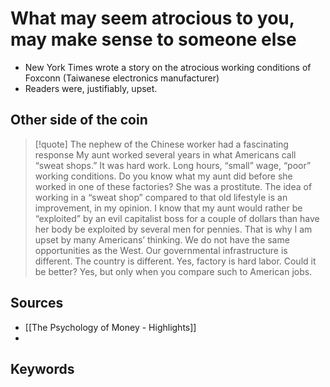 # What may seem atrocious to you, may make sense to someone else
- New York Times wrote a story on the atrocious working conditions of Foxconn (Taiwanese electronics manufacturer)
- Readers were, justifiably, upset.

## Other side of the coin

> [!quote] The nephew of the Chinese worker had a fascinating response
> My aunt worked several years in what Americans call “sweat shops.” It was hard work. Long hours, “small” wage, “poor” working conditions. Do you know what my aunt did before she worked in one of these factories? She was a prostitute. 
> The idea of working in a “sweat shop” compared to that old lifestyle is an improvement, in my opinion. I know that my aunt would rather be “exploited” by an evil capitalist boss for a couple of dollars than have her body be exploited by several men for pennies.
> That is why I am upset by many Americans’ thinking. We do not have the same opportunities as the West. Our governmental infrastructure is different. The country is different. Yes, factory is hard labor. Could it be better? Yes, but only when you compare such to American jobs.

## Sources
- [[The Psychology of Money - Highlights]]
- 

## Keywords
